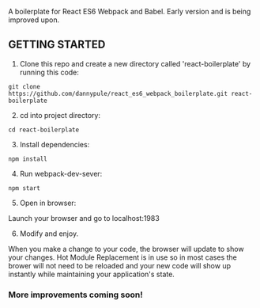 A boilerplate for React ES6 Webpack and Babel. Early version and is being improved upon.

## GETTING STARTED
1) Clone this repo and create a new directory called 'react-boilerplate' by running this code:
```
git clone https://github.com/dannypule/react_es6_webpack_boilerplate.git react-boilerplate
```

2) cd into project directory:
```
cd react-boilerplate
```

3) Install dependencies:
```
npm install
```

4) Run webpack-dev-sever:
```
npm start
```

5) Open in browser:

Launch your browser and go to localhost:1983


6) Modify and enjoy.

When you make a change to your code, the browser will update to show your changes. Hot Module Replacement is in use so in most cases the brower will not need to be reloaded and your new code will show up instantly while maintaining your application's state.

### More improvements coming soon!
